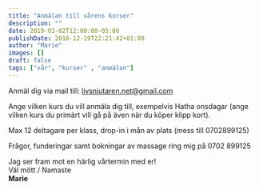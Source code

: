 ```yaml
---
title: "Anmälan till vårens kurser"
description: ""
date: 2019-03-02T12:00:00-05:00
publishDate: 2018-12-19T22:21:42+01:00
author: "Marie"
images: []
draft: false
tags: ["vår", "kurser" , "anmälan"]
---
```


Anmäl dig via mail till: livsnjutaren.net@gmail.com

Ange vilken kurs du vill anmäla dig till, exempelvis Hatha onsdagar (ange vilken kurs du primärt vill gå på även när du köper klipp kort).

Max 12 deltagare per klass, drop-in i mån av plats (mess till 0702899125)

Frågor, funderingar samt bokningar av massage ring mig på 0702 899125

Jag ser fram mot en härlig vårtermin med er!\
Väl mött / Namaste\
**Marie**

